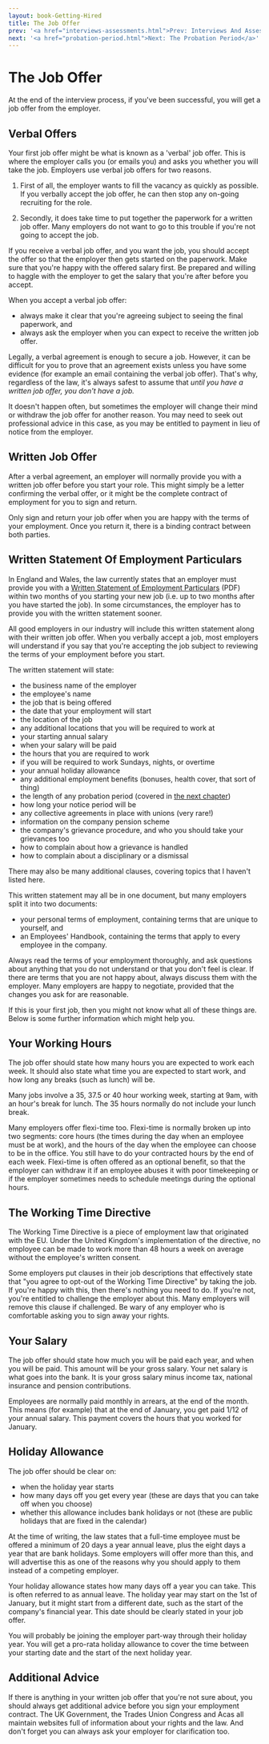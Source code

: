 ```yaml
---
layout: book-Getting-Hired
title: The Job Offer
prev: '<a href="interviews-assessments.html">Prev: Interviews And Assessments</a>'
next: '<a href="probation-period.html">Next: The Probation Period</a>'
---
```


# The Job Offer

At the end of the interview process, if you've been successful, you will get a job offer from the employer.

## Verbal Offers

Your first job offer might be what is known as a 'verbal' job offer.  This is where the employer calls you (or emails you) and asks you whether you will take the job.  Employers use verbal job offers for two reasons.

1. First of all, the employer wants to fill the vacancy as quickly as possible.  If you verbally accept the job offer, he can then stop any on-going recruiting for the role.

1. Secondly, it does take time to put together the paperwork for a written job offer.  Many employers do not want to go to this trouble if you're not going to accept the job.

If you receive a verbal job offer, and you want the job, you should accept the offer so that the employer then gets started on the paperwork.  Make sure that you're happy with the offered salary first.  Be prepared and willing to haggle with the employer to get the salary that you're after before you accept.

When you accept a verbal job offer:

* always make it clear that you're agreeing subject to seeing the final paperwork, and
* always ask the employer when you can expect to receive the written job offer.

Legally, a verbal agreement is enough to secure a job.  However, it can be difficult for you to prove that an agreement exists unless you have some evidence (for example an email containing the verbal job offer).  That's why, regardless of the law, it's always safest to assume that _until you have a written job offer, you don't have a job._

It doesn't happen often, but sometimes the employer will change their mind or withdraw the job offer for another reason.  You may need to seek out professional advice in this case, as you may be entitled to payment in lieu of notice from the employer.

## Written Job Offer

After a verbal agreement, an employer will normally provide you with a written job offer before you start your role.  This might simply be a letter confirming the verbal offer, or it might be the complete contract of employment for you to sign and return.

Only sign and return your job offer when you are happy with the terms of your employment.  Once you return it, there is a binding contract between both parties.

## Written Statement Of Employment Particulars

In England and Wales, the law currently states that an employer must provide you with a [Written Statement of Employment Particulars](https://www.gov.uk/employment-contracts-and-conditions/written-statement-of-employment-particulars) (PDF) within two months of you starting your new job (i.e. up to two months after you have started the job).  In some circumstances, the employer has to provide you with the written statement sooner.

All good employers in our industry will include this written statement along with their written job offer.  When you verbally accept a job, most employers will understand if you say that you're accepting the job subject to reviewing the terms of your employment before you start.

The written statement will state:

* the business name of the employer
* the employee's name
* the job that is being offered
* the date that your employment will start
* the location of the job
* any additional locations that you will be required to work at
* your starting annual salary
* when your salary will be paid
* the hours that you are required to work
* if you will be required to work Sundays, nights, or overtime
* your annual holiday allowance
* any additional employment benefits (bonuses, health cover, that sort of thing)
* the length of any probation period (covered in [the next chapter](probation-period.html))
* how long your notice period will be
* any collective agreements in place with unions (very rare!)
* information on the company pension scheme
* the company's grievance procedure, and who you should take your grievances too
* how to complain about how a grievance is handled
* how to complain about a disciplinary or a dismissal

There may also be many additional clauses, covering topics that I haven't listed here.

This written statement may all be in one document, but many employers split it into two documents:

* your personal terms of employment, containing terms that are unique to yourself, and
* an Employees' Handbook, containing the terms that apply to every employee in the company.

Always read the terms of your employment thoroughly, and ask questions about anything that you do not understand or that you don't feel is clear.  If there are terms that you are not happy about, always discuss them with the employer.  Many employers are happy to negotiate, provided that the changes you ask for are reasonable.

If this is your first job, then you might not know what all of these things are.  Below is some further information which might help you.

## Your Working Hours

The job offer should state how many hours you are expected to work each week.  It should also state what time you are expected to start work, and how long any breaks (such as lunch) will be.

Many jobs involve a 35, 37.5 or 40 hour working week, starting at 9am, with an hour's break for lunch.  The 35 hours normally do not include your lunch break.

Many employers offer flexi-time too.  Flexi-time is normally broken up into two segments: core hours (the times during the day when an employee must be at work), and the hours of the day when the employee can choose to be in the office.  You still have to do your contracted hours by the end of each week.  Flexi-time is often offered as an optional benefit, so that the employer can withdraw it if an employee abuses it with poor timekeeping or if the employer sometimes needs to schedule meetings during the optional hours.

## The Working Time Directive

The Working Time Directive is a piece of employment law that originated with the EU.  Under the United Kingdom's implementation of the directive, no employee can be made to work more than 48 hours a week on average without the employee's written consent.

Some employers put clauses in their job descriptions that effectively state that "you agree to opt-out of the Working Time Directive" by taking the job.  If you're happy with this, then there's nothing you need to do.  If you're not, you're entitled to challenge the employer about this.  Many employers will remove this clause if challenged.  Be wary of any employer who is comfortable asking you to sign away your rights.

## Your Salary

The job offer should state how much you will be paid each year, and when you will be paid.  This amount will be your gross salary.  Your net salary is what goes into the bank.  It is your gross salary minus income tax, national insurance and pension contributions.

Employees are normally paid monthly in arrears, at the end of the month.  This means (for example) that at the end of January, you get paid 1/12 of your annual salary.  This payment covers the hours that you worked for January.

## Holiday Allowance

The job offer should be clear on:

* when the holiday year starts
* how many days off you get every year (these are days that you can take off when you choose)
* whether this allowance includes bank holidays or not (these are public holidays that are fixed in the calendar)

At the time of writing, the law states that a full-time employee must be offered a minimum of 20 days a year annual leave, plus the eight days a year that are bank holidays.  Some employers will offer more than this, and will advertise this as one of the reasons why you should apply to them instead of a competing employer.

Your holiday allowance states how many days off a year you can take.  This is often referred to as annual leave.  The holiday year may start on the 1st of January, but it might start from a different date, such as the start of the company's financial year.  This date should be clearly stated in your job offer.

You will probably be joining the employer part-way through their holiday year.  You will get a pro-rata holiday allowance to cover the time between your starting date and the start of the next holiday year.

## Additional Advice

If there is anything in your written job offer that you're not sure about, you should always get additional advice before you sign your employment contract.  The UK Government, the Trades Union Congress and Acas all maintain websites full of information about your rights and the law.  And don't forget you can always ask your employer for clarification too.